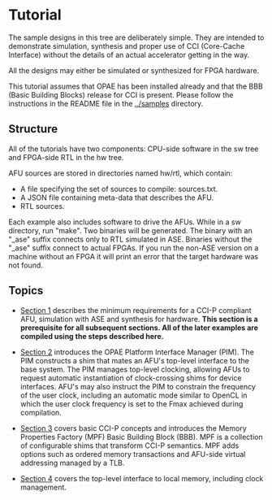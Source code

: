 # Tutorial

The sample designs in this tree are deliberately simple. They are intended
to demonstrate simulation, synthesis and proper use of CCI (Core-Cache
Interface) without the details of an actual accelerator getting in the way.

All the designs may either be simulated or synthesized for FPGA hardware.

This tutorial assumes that OPAE has been installed already and that the BBB
(Basic Building Blocks) release for CCI is present. Please follow the
instructions in the README file in the
[../samples](https://github.com/OPAE/intel-fpga-bbb/tree/master/samples)
directory.

## Structure

All of the tutorials have two components: CPU-side software in the sw tree
and FPGA-side RTL in the hw tree.

AFU sources are stored in directories named hw/rtl, which contain:
 - A file specifying the set of sources to compile: sources.txt.
 - A JSON file containing meta-data that describes the AFU.
 - RTL sources.

Each example also includes software to drive the AFUs. While in a sw directory,
run "make". Two binaries will be generated. The binary with an "\_ase" suffix
connects only to RTL simulated in ASE.  Binaries without the "\_ase" suffix
connect to actual FPGAs.  If you run the non-ASE version on a machine without
an FPGA it will print an error that the target hardware was not found.

## Topics

- [Section 1](01_hello_world/) describes the minimum requirements for a CCI-P
  compliant AFU, simulation with ASE and synthesis for hardware. __This
  section is a prerequisite for all subsequent sections. All of the later
  examples are compiled using the steps described here.__

- [Section 2](02_platform_ifc/) introduces the OPAE Platform Interface Manager
  (PIM). The PIM constructs a shim that mates an AFU's top-level interface to
  the base system. The PIM manages top-level clocking, allowing AFUs to
  request automatic instantiation of clock-crossing shims for device
  interfaces. AFU's may also instruct the PIM to constrain the frequency of
  the user clock, including an automatic mode similar to OpenCL in which the
  user clock frequency is set to the Fmax achieved during compilation.

- [Section 3](03_ccip/) covers basic CCI-P concepts and introduces the Memory
  Properties Factory (MPF) Basic Building Block (BBB). MPF is a collection of
  configurable shims that transform CCI-P semantics. MPF adds options such as
  ordered memory transactions and AFU-side virtual addressing managed by a
  TLB.

- [Section 4](04_local_memory/) covers the top-level interface to local
  memory, including clock management.
